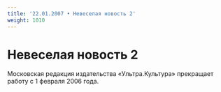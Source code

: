 ```yaml
---
title: '22.01.2007 • Невеселая новость 2'
weight: 1010
---
```


# Невеселая новость 2

Московская редакция издательства «Ультра.Культура» прекращает работу с 1 февраля 2006 года.